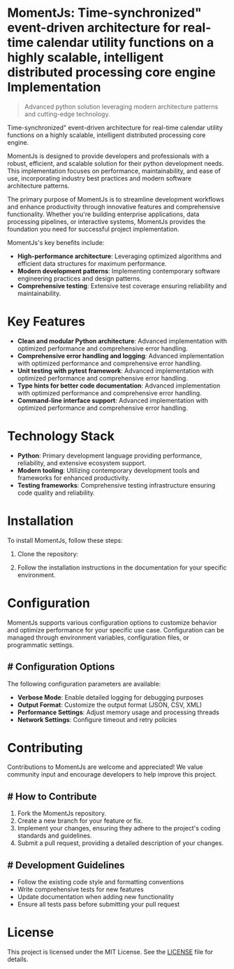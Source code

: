 <!-- fallback_MomentJs_20251001192139_32591 -->

# MomentJs: Time-synchronized" event-driven architecture for real-time calendar utility functions on a highly scalable, intelligent distributed processing core engine Implementation
> Advanced python solution leveraging modern architecture patterns and cutting-edge technology.

Time-synchronized" event-driven architecture for real-time calendar utility functions on a highly scalable, intelligent distributed processing core engine.

MomentJs is designed to provide developers and professionals with a robust, efficient, and scalable solution for their python development needs. This implementation focuses on performance, maintainability, and ease of use, incorporating industry best practices and modern software architecture patterns.

The primary purpose of MomentJs is to streamline development workflows and enhance productivity through innovative features and comprehensive functionality. Whether you're building enterprise applications, data processing pipelines, or interactive systems, MomentJs provides the foundation you need for successful project implementation.

MomentJs's key benefits include:

* **High-performance architecture**: Leveraging optimized algorithms and efficient data structures for maximum performance.
* **Modern development patterns**: Implementing contemporary software engineering practices and design patterns.
* **Comprehensive testing**: Extensive test coverage ensuring reliability and maintainability.

# Key Features

* **Clean and modular Python architecture**: Advanced implementation with optimized performance and comprehensive error handling.
* **Comprehensive error handling and logging**: Advanced implementation with optimized performance and comprehensive error handling.
* **Unit testing with pytest framework**: Advanced implementation with optimized performance and comprehensive error handling.
* **Type hints for better code documentation**: Advanced implementation with optimized performance and comprehensive error handling.
* **Command-line interface support**: Advanced implementation with optimized performance and comprehensive error handling.

# Technology Stack

* **Python**: Primary development language providing performance, reliability, and extensive ecosystem support.
* **Modern tooling**: Utilizing contemporary development tools and frameworks for enhanced productivity.
* **Testing frameworks**: Comprehensive testing infrastructure ensuring code quality and reliability.

# Installation

To install MomentJs, follow these steps:

1. Clone the repository:


2. Follow the installation instructions in the documentation for your specific environment.

# Configuration

MomentJs supports various configuration options to customize behavior and optimize performance for your specific use case. Configuration can be managed through environment variables, configuration files, or programmatic settings.

## # Configuration Options

The following configuration parameters are available:

* **Verbose Mode**: Enable detailed logging for debugging purposes
* **Output Format**: Customize the output format (JSON, CSV, XML)
* **Performance Settings**: Adjust memory usage and processing threads
* **Network Settings**: Configure timeout and retry policies

# Contributing

Contributions to MomentJs are welcome and appreciated! We value community input and encourage developers to help improve this project.

## # How to Contribute

1. Fork the MomentJs repository.
2. Create a new branch for your feature or fix.
3. Implement your changes, ensuring they adhere to the project's coding standards and guidelines.
4. Submit a pull request, providing a detailed description of your changes.

## # Development Guidelines

* Follow the existing code style and formatting conventions
* Write comprehensive tests for new features
* Update documentation when adding new functionality
* Ensure all tests pass before submitting your pull request

# License

This project is licensed under the MIT License. See the [LICENSE](https://github.com/weiquan98/MomentJs/blob/main/LICENSE) file for details.
